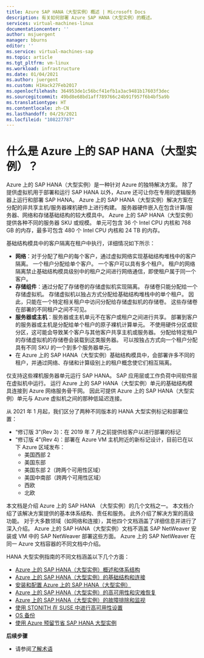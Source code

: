 ```yaml
---
title: Azure SAP HANA（大型实例）概述 | Microsoft Docs
description: 有关如何部署 Azure SAP HANA（大型实例）的概述。
services: virtual-machines-linux
documentationcenter: ''
author: msjuergent
manager: bburns
editor: ''
ms.service: virtual-machines-sap
ms.topic: article
ms.tgt_pltfrm: vm-linux
ms.workload: infrastructure
ms.date: 01/04/2021
ms.author: juergent
ms.custom: H1Hack27Feb2017
ms.openlocfilehash: 364953de1c56bcf41efb1a3ac9481b17603f3dec
ms.sourcegitcommit: 49bd8e68bd1aff789766c24b91f957f6b4bf5a9b
ms.translationtype: HT
ms.contentlocale: zh-CN
ms.lasthandoff: 04/29/2021
ms.locfileid: "108227787"
---
```

#  <a name="what-is-sap-hana-on-azure-large-instances"></a>什么是 Azure 上的 SAP HANA（大型实例）？

Azure 上的 SAP HANA（大型实例）是一种针对 Azure 的独特解决方案。 除了提供虚拟机用于部署和运行 SAP HANA 以外，Azure 还可让你在专用的逻辑服务器上运行和部署 SAP HANA。 Azure 上的 SAP HANA（大型实例）解决方案在分配的非共享主机/服务器裸机硬件上进行构建。 服务器硬件嵌入在包含计算/服务器、网络和存储基础结构的较大模具中。 Azure 上的 SAP HANA（大型实例）提供各种不同的服务器 SKU 或规模。 单元可包含 36 个 Intel CPU 内核和 768 GB 的内存，最多可包含 480 个 Intel CPU 内核和 24 TB 的内存。

基础结构模具中的客户隔离在租户中执行，详细情况如下所示：

- **网络**：对于分配了租户的每个客户，通过虚拟网络实现基础结构堆栈中的客户隔离。 一个租户分配给单个客户。 一个客户可以具有多个租户。 租户的网络隔离禁止基础结构模具级别中的租户之间进行网络通信，即使租户属于同一个客户。
- **存储组件**：通过分配了存储卷的存储虚拟机实现隔离。 存储卷只能分配给一个存储虚拟机。 存储虚拟机以独占方式分配给基础结构堆栈中的单个租户。 因此，只能在一个特定相关租户中访问分配给存储虚拟机的存储卷。 这些存储卷在部署的不同租户之间不可见。
- **服务器或主机**：服务器或主机单元不在客户或租户之间进行共享。 部署到客户的服务器或主机是分配给单个租户的原子裸机计算单元。 不使用硬件分区或软分区，这可能会导致某个客户与其他客户共享主机或服务器。 分配给特定租户的存储虚拟机的存储卷会装载到这类服务器。 可以按独占方式向一个租户分配具有不同 SKU 的一个到多个服务器单元。
- 在 Azure 上的 SAP HANA（大型实例）基础结构模具中，会部署许多不同的租户，并通过网络、存储和计算级别上的租户概念使它们相互隔离。 


仅支持这些裸机服务器单元运行 SAP HANA。 SAP 应用层或工作负荷中间软件层在虚拟机中运行。 运行 Azure 上的 SAP HANA（大型实例）单元的基础结构模具连接到 Azure 网络服务骨干网。 因此可提供 Azure 上的 SAP HANA（大型实例）单元与 Azure 虚拟机之间的那种低延迟连接。

从 2021 年 1 月起，我们区分了两种不同版本的 HANA 大型实例标记和部署位置：

- “修订版 3”(Rev 3)：在 2019 年 7 月之前提供给客户以进行部署的标记
- “修订版 4”(Rev 4)：部署在 Azure VM 主机附近的新标记设计，目前已在以下 Azure 区域发布：
    -  美国西部 2 
    -  美国东部
    -  美国东部 2（跨两个可用性区域）
    -  美国中南部（跨两个可用性区域）
    -  西欧
    -  北欧


本文档是介绍 Azure 上的 SAP HANA （大型实例）的几个文档之一。 本文档介绍了该解决方案提供的基本体系结构、责任和服务。 此外介绍了解决方案的高级功能。 对于大多数领域（如网络和连接），其他四个文档涵盖了详细信息并进行了深入介绍。 Azure 上的 SAP HANA（大型实例）文档不涵盖 SAP NetWeaver 安装或 VM 中的 SAP NetWeaver 部署这些方面。 Azure 上的 SAP NetWeaver 在同一 Azure 文档容器的不同文档中介绍。 


HANA 大型实例指南的不同文档涵盖以下几个方面：

- [Azure 上的 SAP HANA（大型实例）概述和体系结构](hana-overview-architecture.md)
- [Azure 上的 SAP HANA（大型实例）的基础结构和连接](hana-overview-infrastructure-connectivity.md)
- [安装和配置 Azure 上的 SAP HANA（大型实例）](hana-installation.md)
- [Azure 上的 SAP HANA（大型实例）的高可用性和灾难恢复](hana-overview-high-availability-disaster-recovery.md)
- [Azure 上的 SAP HANA（大型实例）的故障排除和监视](troubleshooting-monitoring.md)
- [使用 STONITH 在 SUSE 中进行高可用性设置](./ha-setup-with-stonith.md)
- [OS 备份](./large-instance-os-backup.md)
- [使用 Azure 预留节省 SAP HANA 大型实例](../../../cost-management-billing/reservations/prepay-hana-large-instances-reserved-capacity.md)

**后续步骤**
- 请参阅[了解术语](hana-know-terms.md)
